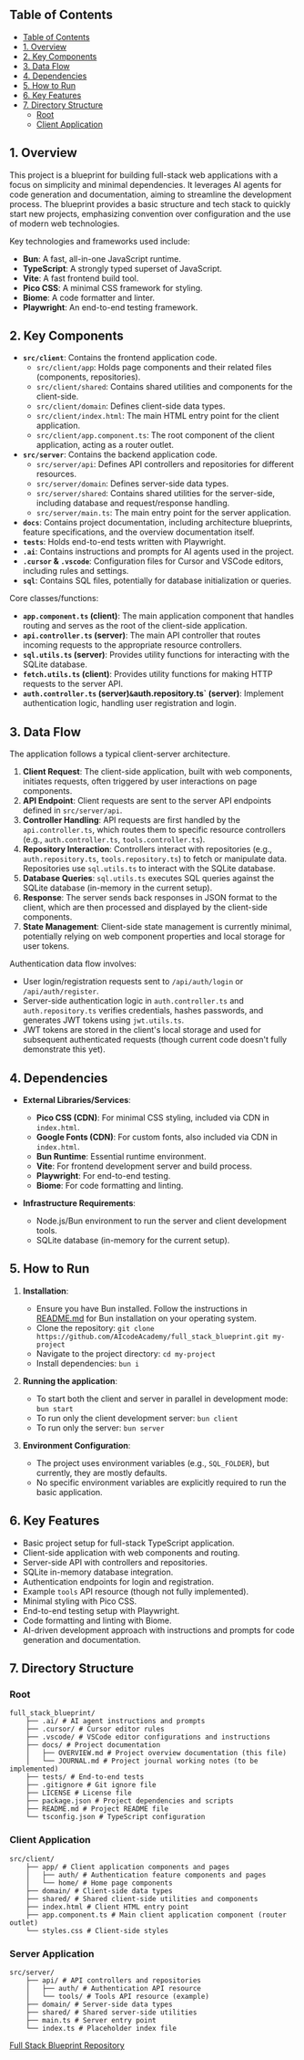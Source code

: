 ## Table of Contents
- [Table of Contents](#table-of-contents)
- [1. Overview](#1-overview)
- [2. Key Components](#2-key-components)
- [3. Data Flow](#3-data-flow)
- [4. Dependencies](#4-dependencies)
- [5. How to Run](#5-how-to-run)
- [6. Key Features](#6-key-features)
- [7. Directory Structure](#7-directory-structure)
  - [Root](#root)
  - [Client Application](#client-application)

## 1. Overview

This project is a blueprint for building full-stack web applications with a focus on simplicity and minimal dependencies. It leverages AI agents for code generation and documentation, aiming to streamline the development process. The blueprint provides a basic structure and tech stack to quickly start new projects, emphasizing convention over configuration and the use of modern web technologies.

Key technologies and frameworks used include:

- **Bun**: A fast, all-in-one JavaScript runtime.
- **TypeScript**:  A strongly typed superset of JavaScript.
- **Vite**: A fast frontend build tool.
- **Pico CSS**: A minimal CSS framework for styling.
- **Biome**: A code formatter and linter.
- **Playwright**: An end-to-end testing framework.

## 2. Key Components

- **`src/client`**: Contains the frontend application code.
  - `src/client/app`:  Holds page components and their related files (components, repositories).
  - `src/client/shared`: Contains shared utilities and components for the client-side.
  - `src/client/domain`: Defines client-side data types.
  - `src/client/index.html`:  The main HTML entry point for the client application.
  - `src/client/app.component.ts`: The root component of the client application, acting as a router outlet.
- **`src/server`**: Contains the backend application code.
  - `src/server/api`:  Defines API controllers and repositories for different resources.
  - `src/server/domain`: Defines server-side data types.
  - `src/server/shared`: Contains shared utilities for the server-side, including database and request/response handling.
  - `src/server/main.ts`: The main entry point for the server application.
- **`docs`**: Contains project documentation, including architecture blueprints, feature specifications, and the overview documentation itself.
- **`tests`**:  Holds end-to-end tests written with Playwright.
- **`.ai`**: Contains instructions and prompts for AI agents used in the project.
- **`.cursor` & `.vscode`**:  Configuration files for Cursor and VSCode editors, including rules and settings.
- **`sql`**: Contains SQL files, potentially for database initialization or queries.

Core classes/functions:

- **`app.component.ts` (client)**:  The main application component that handles routing and serves as the root of the client-side application.
- **`api.controller.ts` (server)**:  The main API controller that routes incoming requests to the appropriate resource controllers.
- **`sql.utils.ts` (server)**: Provides utility functions for interacting with the SQLite database.
- **`fetch.utils.ts` (client)**:  Provides utility functions for making HTTP requests to the server API.
- **`auth.controller.ts` (server)` & `auth.repository.ts` (server)**: Implement authentication logic, handling user registration and login.

## 3. Data Flow

The application follows a typical client-server architecture.

1. **Client Request**: The client-side application, built with web components, initiates requests, often triggered by user interactions on page components.
2. **API Endpoint**: Client requests are sent to the server API endpoints defined in `src/server/api`.
3. **Controller Handling**: API requests are first handled by the `api.controller.ts`, which routes them to specific resource controllers (e.g., `auth.controller.ts`, `tools.controller.ts`).
4. **Repository Interaction**: Controllers interact with repositories (e.g., `auth.repository.ts`, `tools.repository.ts`) to fetch or manipulate data. Repositories use `sql.utils.ts` to interact with the SQLite database.
5. **Database Queries**: `sql.utils.ts` executes SQL queries against the SQLite database (in-memory in the current setup).
6. **Response**: The server sends back responses in JSON format to the client, which are then processed and displayed by the client-side components.
7. **State Management**: Client-side state management is currently minimal, potentially relying on web component properties and local storage for user tokens.

Authentication data flow involves:

- User login/registration requests sent to `/api/auth/login` or `/api/auth/register`.
- Server-side authentication logic in `auth.controller.ts` and `auth.repository.ts` verifies credentials, hashes passwords, and generates JWT tokens using `jwt.utils.ts`.
- JWT tokens are stored in the client's local storage and used for subsequent authenticated requests (though current code doesn't fully demonstrate this yet).

## 4. Dependencies

- **External Libraries/Services**:
  - **Pico CSS (CDN)**: For minimal CSS styling, included via CDN in `index.html`.
  - **Google Fonts (CDN)**: For custom fonts, also included via CDN in `index.html`.
  - **Bun Runtime**:  Essential runtime environment.
  - **Vite**:  For frontend development server and build process.
  - **Playwright**: For end-to-end testing.
  - **Biome**: For code formatting and linting.

- **Infrastructure Requirements**:
  - Node.js/Bun environment to run the server and client development tools.
  - SQLite database (in-memory for the current setup).

## 5. How to Run

1. **Installation**:
   - Ensure you have Bun installed. Follow the instructions in [README.md](README.md) for Bun installation on your operating system.
   - Clone the repository: `git clone https://github.com/AIcodeAcademy/full_stack_blueprint.git my-project`
   - Navigate to the project directory: `cd my-project`
   - Install dependencies: `bun i`

2. **Running the application**:
   - To start both the client and server in parallel in development mode: `bun start`
   - To run only the client development server: `bun client`
   - To run only the server: `bun server`

3. **Environment Configuration**:
   - The project uses environment variables (e.g., `SQL_FOLDER`), but currently, they are mostly defaults.
   - No specific environment variables are explicitly required to run the basic application.

## 6. Key Features

- Basic project setup for full-stack TypeScript application.
- Client-side application with web components and routing.
- Server-side API with controllers and repositories.
- SQLite in-memory database integration.
- Authentication endpoints for login and registration.
- Example `tools` API resource (though not fully implemented).
- Minimal styling with Pico CSS.
- End-to-end testing setup with Playwright.
- Code formatting and linting with Biome.
- AI-driven development approach with instructions and prompts for code generation and documentation.

## 7. Directory Structure

### Root

```
full_stack_blueprint/
    ├── .ai/ # AI agent instructions and prompts
    ├── .cursor/ # Cursor editor rules
    ├── .vscode/ # VSCode editor configurations and instructions
    ├── docs/ # Project documentation
    │   ├── OVERVIEW.md # Project overview documentation (this file)
    │   └── JOURNAL.md # Project journal working notes (to be implemented)
    ├── tests/ # End-to-end tests
    ├── .gitignore # Git ignore file
    ├── LICENSE # License file
    ├── package.json # Project dependencies and scripts
    ├── README.md # Project README file
    └── tsconfig.json # TypeScript configuration
```

### Client Application

```  
src/client/
    ├── app/ # Client application components and pages
    │   ├── auth/ # Authentication feature components and pages
    │   └── home/ # Home page components
    ├── domain/ # Client-side data types
    ├── shared/ # Shared client-side utilities and components
    ├── index.html # Client HTML entry point
    ├── app.component.ts # Main client application component (router outlet)
    └── styles.css # Client-side styles
```  	

### Server Application

```
src/server/
    ├── api/ # API controllers and repositories
    │   ├── auth/ # Authentication API resource
    │   └── tools/ # Tools API resource (example)
    ├── domain/ # Server-side data types
    ├── shared/ # Shared server-side utilities
    ├── main.ts # Server entry point
    └── index.ts # Placeholder index file
```  	
	
[Full Stack Blueprint Repository](https://github.com/AIcodeAcademy/full_stack_blueprint)